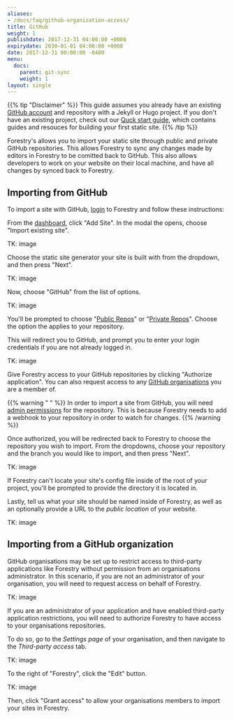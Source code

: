 ```yaml
---
aliases:
- /docs/faq/github-organization-access/
title: GitHub
weight: 1
publishdate: 2017-12-31 04:00:00 +0000
expirydate: 2030-01-01 04:00:00 +0000
date: 2017-12-31 00:00:00 -0400
menu:
  docs:
    parent: git-sync
    weight: 1
layout: single
---
```

{{% tip "Disclaimer" %}}
This guide assumes you already have an existing [GitHub account](https://github.com/signup) and repository with a Jekyll or Hugo project. If you don't have an existing project, check out our [Quck start guide](/docs/getting-started/quick-start), which contains guides and resouces for building your first static site.
{{% /tip %}}

Forestry's allows you to import your static site through public and private GitHub repositories. This allows Forestry to sync any changes made by editors in Forestry to be comitted back to GitHub. This also allows developers to work on your website on their local machine, and have all changes by synced back to Forestry.

## Importing from GitHub

To import a site with GitHub, [login](https://app.forestry.io/login) to Forestry and follow these instructions:

From the [dashboard](https://app.forestry.io/dashboard), click "Add Site". In the modal the opens, choose "Import existing site".

TK: image

Choose the static site generator your site is built with from the dropdown, and then press "Next".

TK: image

Now, choose "GitHub" from the list of options.

TK: image

You'll be prompted to choose "[Public Repos](https://help.github.com/articles/making-a-private-repository-public/)" or "[Private Repos](https://help.github.com/articles/making-a-public-repository-private/)". Choose the option the applies to your repository. 

This will redirect you to GitHub, and prompt you to enter your login credentials if you are not already logged in.

TK: image

Give Forestry access to your GitHub repositories by clicking "Authorize application". You can also request access to any [GitHub organisations](#importing-from-a-github-organisation) you are a member of.

{{% warning " " %}}
In order to import a site from GitHub, you will need [admin permissions](https://help.github.com/articles/repository-permission-levels-for-an-organization/) for the repository. This is because Forestry needs to add a webhook to your repository in order to watch for changes.
{{% /warning %}}

Once authorized, you will be redirected back to Forestry to choose the repository you wish to import. From the dropdowns, choose your repository and the branch you would like to import, and then press "Next".

TK: image

If Forestry can't locate your site's config file inside of the root of your project, you'll be prompted to provide the directory it is located in.

Lastly, tell us what your site should be named inside of Forestry, as well as an optionally provide a URL to the *public location* of your website.

TK: image

## Importing from a GitHub organization
GitHub organisations may be set up to restrict access to third-party applications like Forestry without permission from an organisations administrator. In this scenario, if you are not an administrator of your organisation, you will need to request access on behalf of Forestry.

TK: image

If you are an administrator of your application and have enabled third-party application restrictions, you will need to authorize Forestry to have access to your organisations repositories.

To do so, go to the *Settings page* of your organisation, and then navigate to the *Third-party access* tab. 

TK: image

To the right of "Forestry", click the "Edit" button.

TK: image

Then, click "Grant access" to allow your organisations members to import your sites in Forestry.